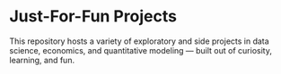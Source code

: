 # Just-For-Fun Projects

This repository hosts a variety of exploratory and side projects in data science, economics, and quantitative modeling — built out of curiosity, learning, and fun.

